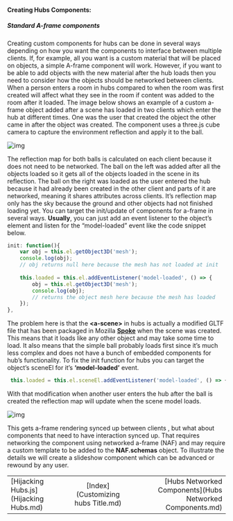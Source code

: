 #### **Creating Hubs Components:**

##### Standard A-frame components

Creating custom components for hubs can be done in several ways depending on how you want the components to interface between multiple clients.  If, for example, all you want is a custom material that will be placed on objects, a simple A-frame component will work.  However, if you want to be able to add objects with the new material after the hub loads then you need to consider how the objects should be networked between clients.  When a person enters a room in hubs compared to when the room was first created will affect what they see in the room if content was added to the room after it loaded.  The image below shows an example of a custom a-frame object added after a scene has loaded in two clients which enter the hub at different times.  One was the user that created the object the other came in after the object was created.  The component uses a three.js cube camera to capture the environment reflection and apply it to the ball.



![img](https://lh6.googleusercontent.com/b6yKzfL1-ejdY8X_NT9sGMJpVBbScSeJy-2iG_TAz07VUdYb3GNYOtetsorlVIA_e6ae2DIe5b39boGRMzU3iHhtE93JmrTJP_BdqkE3Bvv_UkczgRlcAwlna3LCeF2fpAaLA8ki)



The reflection map for both balls is calculated on each client because it does not need to be networked.  The ball on the left was added after all the objects loaded so it gets all of the objects loaded in the scene in its reflection.  The ball on the right was loaded as the user entered the hub because it had already been created in the other client and parts of it are networked, meaning it shares attributes across clients.  It’s reflection map only has the sky because the ground and other objects had not finished loading yet.  You can target the init/update of components for a-frame in several ways.  **Usually**, you can just add an event listener to the object’s element and listen for the “model-loaded” event like the code snippet below.


```javascript
init: function(){
    var obj = this.el.getObject3D('mesh');
	console.log(obj);
	// obj returns null here because the mesh has not loaded at init
        
   	this.loaded = this.el.addEventListener('model-loaded', () => {
		obj = this.el.getObject3D('mesh');
		console.log(obj);
		// returns the object mesh here because the mesh has loaded
    });
},
```
The problem here is that the **\<a-scene>** in hubs is actually a modified GLTF file that has been packaged in Mozilla [**Spoke**](https://hubs.mozilla.com/spoke) when the scene was created.  This means that it loads like any other object and may take some time to load.  It also means that the simple ball probably loads first since it’s much less complex and does not have a bunch of embedded components for hub’s functionality.  To fix the init function for hubs you can target the object’s sceneEl for it’s **‘model-loaded’** event.

```javascript
 this.loaded = this.el.sceneEl.addEventListener('model-loaded', () => {
```

With that modification when another user enters the hub after the ball is created the reflection map will update when the scene model loads.



![img](https://lh6.googleusercontent.com/QYZcTwN9S7x9n4LrpfVUl_M_WkSGuByCJ9jUzEfAEAXTLK1EbEes9P8h7ryQJu0qcYXFu9KNlkpFkZu9GRmfrsOZfgg0Sls4rgvmltYV7c_gk3k9xFvT7-IitYBn-jF3Y4eQaxq2)



This gets a-frame rendering synced up between clients , but what about components that need to have interaction synced up.  That requires networking the component using networked a-frame (NAF) and may require a custom template to be added to the **NAF.schemas** object.  To illustrate the details we will create a slideshow component which can be advanced or rewound by any user.

|                                        |                                    |                                                           |
| :------------------------------------- | :--------------------------------: | --------------------------------------------------------: |
| [Hijacking Hubs.js](Hijacking Hubs.md) | [Index](Customizing hubs Title.md) | [Hubs Networked Components](Hubs Networked Components.md) |